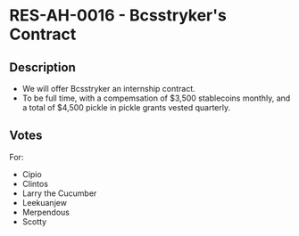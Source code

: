 # RES-AH-0016 - Bcsstryker's Contract
## Description
- We will offer Bcsstryker an internship contract.
- To be full time, with a compemsation of $3,500 stablecoins monthly, and a total of $4,500 pickle in pickle grants vested quarterly.
## Votes
For:
- Cipio
- Clintos
- Larry the Cucumber
- Leekuanjew
- Merpendous
- Scotty
